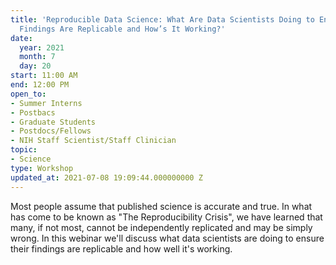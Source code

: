 ```yaml
---
title: 'Reproducible Data Science: What Are Data Scientists Doing to Ensure Their
  Findings Are Replicable and How’s It Working?'
date:
  year: 2021
  month: 7
  day: 20
start: 11:00 AM
end: 12:00 PM
open_to:
- Summer Interns
- Postbacs
- Graduate Students
- Postdocs/Fellows
- NIH Staff Scientist/Staff Clinician
topic:
- Science
type: Workshop
updated_at: 2021-07-08 19:09:44.000000000 Z
---
```

<div>
Most people assume that published science is accurate and true. In what
has come to be known as "The Reproducibility Crisis", we have learned
that many, if not most, cannot be independently replicated and may be
simply wrong. In this webinar we'll discuss what data scientists are
doing to ensure their findings are replicable and how well it's working.
</div>
